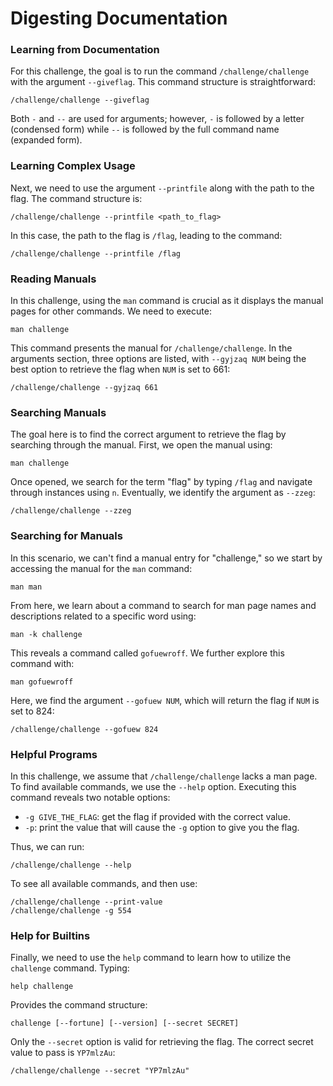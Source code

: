 
# Digesting Documentation

### Learning from Documentation
For this challenge, the goal is to run the command `/challenge/challenge` with the argument `--giveflag`. This command structure is straightforward:
```
/challenge/challenge --giveflag
```
Both `-` and `--` are used for arguments; however, `-` is followed by a letter (condensed form) while `--` is followed by the full command name (expanded form).

### Learning Complex Usage
Next, we need to use the argument `--printfile` along with the path to the flag. The command structure is:
```
/challenge/challenge --printfile <path_to_flag>
```
In this case, the path to the flag is `/flag`, leading to the command:
```
/challenge/challenge --printfile /flag
```

### Reading Manuals
In this challenge, using the `man` command is crucial as it displays the manual pages for other commands. We need to execute:
```
man challenge
```
This command presents the manual for `/challenge/challenge`. In the arguments section, three options are listed, with `--gyjzaq NUM` being the best option to retrieve the flag when `NUM` is set to 661:
```
/challenge/challenge --gyjzaq 661
```

### Searching Manuals
The goal here is to find the correct argument to retrieve the flag by searching through the manual. First, we open the manual using:
```
man challenge
```
Once opened, we search for the term "flag" by typing `/flag` and navigate through instances using `n`. Eventually, we identify the argument as `--zzeg`:
```
/challenge/challenge --zzeg
```

### Searching for Manuals
In this scenario, we can't find a manual entry for "challenge," so we start by accessing the manual for the `man` command:
```
man man
```
From here, we learn about a command to search for man page names and descriptions related to a specific word using:
```
man -k challenge
```
This reveals a command called `gofuewroff`. We further explore this command with:
```
man gofuewroff
```
Here, we find the argument `--gofuew NUM`, which will return the flag if `NUM` is set to 824:
```
/challenge/challenge --gofuew 824
```

### Helpful Programs
In this challenge, we assume that `/challenge/challenge` lacks a man page. To find available commands, we use the `--help` option. Executing this command reveals two notable options:
- `-g GIVE_THE_FLAG`: get the flag if provided with the correct value.
- `-p`: print the value that will cause the `-g` option to give you the flag.

Thus, we can run:
```
/challenge/challenge --help
```
To see all available commands, and then use:
```
/challenge/challenge --print-value
/challenge/challenge -g 554
```

### Help for Builtins
Finally, we need to use the `help` command to learn how to utilize the `challenge` command. Typing:
```
help challenge
```
Provides the command structure:
```
challenge [--fortune] [--version] [--secret SECRET]
```
Only the `--secret` option is valid for retrieving the flag. The correct secret value to pass is `YP7mlzAu`:
```
/challenge/challenge --secret "YP7mlzAu"
```

